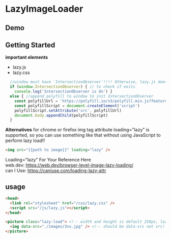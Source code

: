 # LazyImageLoader

## Demo

## Getting Started

**important elements**
- lazy.js 
- lazy.css

```Javascript
  //window must have 'IntersectionObserver'!!!! Otherwise, lazy.js doest nothing
  if (window.IntersectionObserver) { // to check if exits
    console.log('IntersectionObserver is On') } 
  else { //append polyfill to window to init IntersectionObserver
    const polyfillUrl = 'https://polyfill.io/v3/polyfill.min.js?features=IntersectionObserver'
    const polyfillScript = document.createElement('script')
    polyfillScript.setAttribute('src', polyfillUrl)
    document.body.appendChild(polyfillScript)
  }
```
**Alternatives**
for chrome or firefox img tag attribute loading="lazy" is supported, so you can use something like that without using JavaScript to perform lazy load!!
```html
<img src="{{path to image}}" loading="lazy" />
```
Loading="lazy" For Your Reference Here <br>
web.dev: https://web.dev/browser-level-image-lazy-loading/ <br>
can I Use:  https://caniuse.com/loading-lazy-attr

## usage
```html
<head>
  <link rel="stylesheet" href="/css/lazy.css" />
  <script src="/js/lazy.js"></script>
</head>
```

```html
<picture class="lazy-load"> <!-- width and height is default 250px, lazy-load class is a must -->
  <img data-src="./images/3vv.jpg" /> <!-- should be data-src not src!!! -->
</picture>
```
